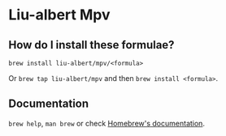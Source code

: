 # Liu-albert Mpv

## How do I install these formulae?

`brew install liu-albert/mpv/<formula>`

Or `brew tap liu-albert/mpv` and then `brew install <formula>`.

## Documentation

`brew help`, `man brew` or check [Homebrew's documentation](https://docs.brew.sh).
